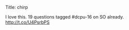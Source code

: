 Title: chirp

I love this. 19 questions tagged #dcpu-16 on SO already. <a href="http://t.co/U4PsrbPS">http://t.co/U4PsrbPS</a>
